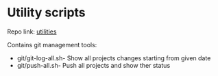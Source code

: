 # Utility scripts

Repo link: [utilities](https://bitbucket.org/softhlon/utilities)

Contains git management tools:

* git/git-log-all.sh- Show all projects changes starting from given date
* git/push-all.sh- Push all projects and show ther status